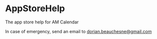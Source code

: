 # AppStoreHelp
The app store help for AM Calendar

In case of emergency, send an email to [dorian.beauchesne@gmail.com](mailto:dorian.beauchesne@gmail.com)
